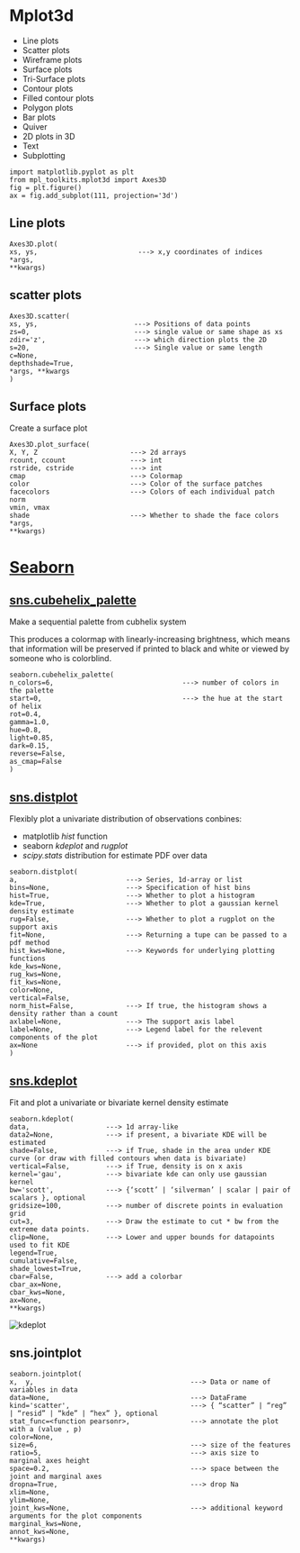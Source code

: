 # Mplot3d
- Line plots
- Scatter plots
- Wireframe plots
- Surface plots
- Tri-Surface plots
- Contour plots
- Filled contour plots
- Polygon plots
- Bar plots
- Quiver
- 2D plots in 3D
- Text
- Subplotting
```
import matplotlib.pyplot as plt
from mpl_toolkits.mplot3d import Axes3D
fig = plt.figure()
ax = fig.add_subplot(111, projection='3d')

```
## Line plots

```
Axes3D.plot(
xs, ys,                         ---> x,y coordinates of indices 
*args, 
**kwargs)
```

## scatter plots
```
Axes3D.scatter(
xs, ys,                        ---> Positions of data points
zs=0,                          ---> single value or same shape as xs
zdir='z',                      ---> which direction plots the 2D  
s=20,                          ---> Single value or same length
c=None, 
depthshade=True, 
*args, **kwargs
)

```
## Surface plots
Create a surface plot
```
Axes3D.plot_surface(
X, Y, Z                       ---> 2d arrays
rcount, ccount                ---> int
rstride, cstride              ---> int
cmap                          ---> Colormap
color                         ---> Color of the surface patches
facecolors                    ---> Colors of each individual patch
norm 
vmin, vmax
shade                         ---> Whether to shade the face colors
*args, 
**kwargs)

```
# [Seaborn](http://seaborn.pydata.org/index.html)
## [sns.cubehelix_palette](http://seaborn.pydata.org/generated/seaborn.cubehelix_palette.html)
Make a sequential palette from cubhelix system

This produces a colormap with linearly-increasing brightness, which means that information will be
preserved if printed to black and white or viewed by someone who is colorblind.
```
seaborn.cubehelix_palette(
n_colors=6,                                ---> number of colors in the palette
start=0,                                   ---> the hue at the start of helix
rot=0.4,                                   
gamma=1.0, 
hue=0.8, 
light=0.85, 
dark=0.15,
reverse=False, 
as_cmap=False
)
```
## [sns.distplot](http://seaborn.pydata.org/generated/seaborn.distplot.html)
Flexibly plot a univariate distribution of observations
conbines:
- matplotlib *hist* function
- seaborn *kdeplot* and *rugplot*
- *scipy.stats* distribution for estimate PDF over data

```
seaborn.distplot(
a,                           ---> Series, 1d-array or list
bins=None,                   ---> Specification of hist bins
hist=True,                   ---> Whether to plot a histogram
kde=True,                    ---> Whether to plot a gaussian kernel density estimate
rug=False,                   ---> Whether to plot a rugplot on the support axis
fit=None,                    ---> Returning a tupe can be passed to a pdf method
hist_kws=None,               ---> Keywords for underlying plotting functions
kde_kws=None, 
rug_kws=None, 
fit_kws=None, 
color=None, 
vertical=False, 
norm_hist=False,             ---> If true, the histogram shows a density rather than a count
axlabel=None,                ---> The support axis label
label=None,                  ---> Legend label for the relevent components of the plot
ax=None                      ---> if provided, plot on this axis
)
```

## [sns.kdeplot](http://seaborn.pydata.org/generated/seaborn.kdeplot.html)
Fit and plot a univariate or bivariate kernel density estimate
```
seaborn.kdeplot(
data,                   ---> 1d array-like
data2=None,             ---> if present, a bivariate KDE will be estimated
shade=False,            ---> if True, shade in the area under KDE curve (or draw with filled contours when data is bivariate)
vertical=False,         ---> if True, density is on x axis
kernel='gau',           ---> bivariate kde can only use gaussian kernel 
bw='scott',             ---> {‘scott’ | ‘silverman’ | scalar | pair of scalars }, optional
gridsize=100,           ---> number of discrete points in evaluation grid
cut=3,                  ---> Draw the estimate to cut * bw from the extreme data points.                 
clip=None,              ---> Lower and upper bounds for datapoints used to fit KDE
legend=True, 
cumulative=False, 
shade_lowest=True, 
cbar=False,             ---> add a colorbar 
cbar_ax=None, 
cbar_kws=None, 
ax=None, 
**kwargs)
```
![kdeplot](http://seaborn.pydata.org/_images/seaborn-kdeplot-10.png)


## sns.jointplot

```
seaborn.jointplot(
x,  y,                                       ---> Data or name of variables in data
data=None,                                   ---> DataFrame
kind='scatter',                              ---> { “scatter” | “reg” | “resid” | “kde” | “hex” }, optional
stat_func=<function pearsonr>,               ---> annotate the plot with a (value , p)
color=None, 
size=6,                                      ---> size of the features
ratio=5,                                     ---> axis size to marginal axes height
space=0.2,                                   ---> space between the joint and marginal axes
dropna=True,                                 ---> drop Na
xlim=None, 
ylim=None,
joint_kws=None,                              ---> additional keyword arguments for the plot components
marginal_kws=None, 
annot_kws=None, 
**kwargs)
```














